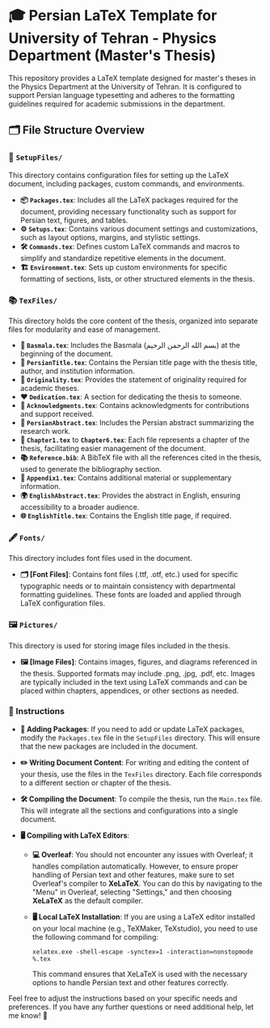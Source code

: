 # 🎓 Persian LaTeX Template for University of Tehran - Physics Department (Master's Thesis)

This repository provides a LaTeX template designed for master's theses
in the Physics Department at the University of Tehran. It is configured
to support Persian language typesetting and adheres to the formatting
guidelines required for academic submissions in the department.

## 🗂️ File Structure Overview

### 📁 `SetupFiles/`

This directory contains configuration files for setting up the LaTeX
document, including packages, custom commands, and environments.

  - **📦 `Packages.tex`**: Includes all the LaTeX packages required for
    the document, providing necessary functionality such as support for
    Persian text, figures, and tables.
  - **⚙️ `Setups.tex`**: Contains various document settings and
    customizations, such as layout options, margins, and stylistic
    settings.
  - **🛠️ `Commands.tex`**: Defines custom LaTeX commands and macros to
    simplify and standardize repetitive elements in the document.
  - **🏗️ `Environment.tex`**: Sets up custom environments for specific
    formatting of sections, lists, or other structured elements in the
    thesis.

### 📚 `TexFiles/`

This directory holds the core content of the thesis, organized into
separate files for modularity and ease of management.

  - **📜 `Basmala.tex`**: Includes the Basmala (بسم الله الرحمن الرحيم)
    at the beginning of the document.
  - **📑 `PersianTitle.tex`**: Contains the Persian title page with the
    thesis title, author, and institution information.
  - **📝 `Originality.tex`**: Provides the statement of originality
    required for academic theses.
  - **❤️ `Dedication.tex`**: A section for dedicating the thesis to
    someone.
  - **🙏 `Acknowledgments.tex`**: Contains acknowledgments for
    contributions and support received.
  - **📝 `PersianAbstract.tex`**: Includes the Persian abstract
    summarizing the research work.
  - **📖 `Chapter1.tex`** to **`Chapter6.tex`**: Each file represents a
    chapter of the thesis, facilitating easier management of the
    document.
  - **📚 `Reference.bib`**: A BibTeX file with all the references cited
    in the thesis, used to generate the bibliography section.
  - **📄 `Appendix1.tex`**: Contains additional material or supplementary
    information.
  - **🌍 `EnglishAbstract.tex`**: Provides the abstract in English,
    ensuring accessibility to a broader audience.
  - **🌐 `EnglishTitle.tex`**: Contains the English title page, if
    required.

### 🖋️ `Fonts/`

This directory includes font files used in the document.

  - **🗂️ \[Font Files\]**: Contains font files (.ttf, .otf, etc.) used
    for specific typographic needs or to maintain consistency with
    departmental formatting guidelines. These fonts are loaded and
    applied through LaTeX configuration files.

### 🖼️ `Pictures/`

This directory is used for storing image files included in the thesis.

  - **🖼️ \[Image Files\]**: Contains images, figures, and diagrams
    referenced in the thesis. Supported formats may include .png, .jpg,
    .pdf, etc. Images are typically included in the text using LaTeX
    commands and can be placed within chapters, appendices, or other
    sections as needed.

### 📝 Instructions

  - **🔧 Adding Packages**: If you need to add or update LaTeX packages,
    modify the `Packages.tex` file in the `SetupFiles` directory. This
    will ensure that the new packages are included in the document.

  - **✏️ Writing Document Content**: For writing and editing the content
    of your thesis, use the files in the `TexFiles` directory. Each file
    corresponds to a different section or chapter of the thesis.

  - **🛠️ Compiling the Document**: To compile the thesis, run the
    `Main.tex` file. This will integrate all the sections and
    configurations into a single document.

  - **🖥️ Compiling with LaTeX Editors**:
    
      - **💻 Overleaf**: You should not encounter any issues with
        Overleaf; it handles compilation automatically. However, to
        ensure proper handling of Persian text and other features, make
        sure to set Overleaf's compiler to **XeLaTeX**. You can do this
        by navigating to the "Menu" in Overleaf, selecting "Settings,"
        and then choosing **XeLaTeX** as the default compiler.
    
      - **🖥️ Local LaTeX Installation**: If you are using a LaTeX editor
        installed on your local machine (e.g., TeXMaker, TeXstudio), you
        need to use the following command for
        compiling:
        
        ``` shell
        xelatex.exe -shell-escape -synctex=1 -interaction=nonstopmode %.tex
        ```
        
        This command ensures that XeLaTeX is used with the necessary
        options to handle Persian text and other features correctly.

Feel free to adjust the instructions based on your specific needs and
preferences. If you have any further questions or need additional help,
let me know\! 🎉
